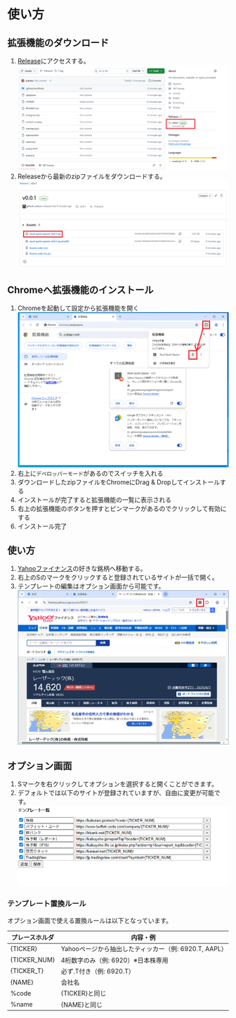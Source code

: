 # 使い方

## 拡張機能のダウンロード

1. [Release](https://github.com/yokoba/stock-quick-opener/releases)にアクセスする。
![ダウンロード手順1](images/download-001.png)
1. Releaseから最新のzipファイルをダウンロードする。
![ダウンロード手順2](images/download-002.png)

## Chromeへ拡張機能のインストール

1. Chromeを起動して設定から拡張機能を開く
![インストール手順1](images/install-001.png)
1. 右上に`デベロッパーモード`があるのでスイッチを入れる
1. ダウンロードしたzipファイルをChromeにDrag & Dropしてインストールする
1. インストールが完了すると拡張機能の一覧に表示される
1. 右上の拡張機能のボタンを押すとピンマークがあるのでクリックして有効にする
1. インストール完了

## 使い方

1. [Yahooファイナンス](https://finance.yahoo.co.jp/quote/6920.T)の好きな銘柄へ移動する。
1. 右上のSのマークをクリックすると登録されているサイトが一括で開く。
1. テンプレートの編集はオプション画面から可能です。
![使い方](images/push-button.png)

## オプション画面

1. Sマークを右クリックしてオプションを選択すると開くことができます。
1. デフォルトでは以下のサイトが登録されていますが、自由に変更が可能です。
![オプション画面](images/option.png)


### テンプレート置換ルール

オプション画面で使える置換ルールは以下となっています。

| プレースホルダ         | 内容・例                                  |
|------------------------|-------------------------------------------|
| {TICKER}               | Yahooページから抽出したティッカー（例: 6920.T, AAPL） |
| {TICKER_NUM}           | 4桁数字のみ（例: 6920）※日本株専用         |
| {TICKER_T}             | 必ず.T付き（例: 6920.T）                   |
| {NAME}                 | 会社名                                    |
| %code                  | {TICKER}と同じ                            |
| %name                  | {NAME}と同じ                              |
